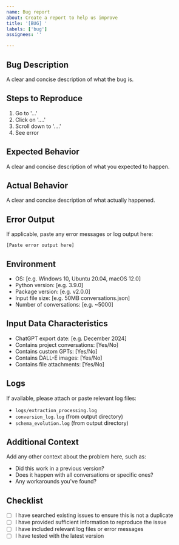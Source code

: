 ```yaml
---
name: Bug report
about: Create a report to help us improve
title: '[BUG] '
labels: ['bug']
assignees: ''

---
```


## Bug Description
A clear and concise description of what the bug is.

## Steps to Reproduce
1. Go to '...'
2. Click on '....'
3. Scroll down to '....'
4. See error

## Expected Behavior
A clear and concise description of what you expected to happen.

## Actual Behavior
A clear and concise description of what actually happened.

## Error Output
If applicable, paste any error messages or log output here:
```
[Paste error output here]
```

## Environment
- OS: [e.g. Windows 10, Ubuntu 20.04, macOS 12.0]
- Python version: [e.g. 3.9.0]
- Package version: [e.g. v2.0.0]
- Input file size: [e.g. 50MB conversations.json]
- Number of conversations: [e.g. ~5000]

## Input Data Characteristics
- ChatGPT export date: [e.g. December 2024]
- Contains project conversations: [Yes/No]
- Contains custom GPTs: [Yes/No]
- Contains DALL-E images: [Yes/No]
- Contains file attachments: [Yes/No]

## Logs
If available, please attach or paste relevant log files:
- `logs/extraction_processing.log`
- `conversion_log.log` (from output directory)
- `schema_evolution.log` (from output directory)

## Additional Context
Add any other context about the problem here, such as:
- Did this work in a previous version?
- Does it happen with all conversations or specific ones?
- Any workarounds you've found?

## Checklist
- [ ] I have searched existing issues to ensure this is not a duplicate
- [ ] I have provided sufficient information to reproduce the issue
- [ ] I have included relevant log files or error messages
- [ ] I have tested with the latest version